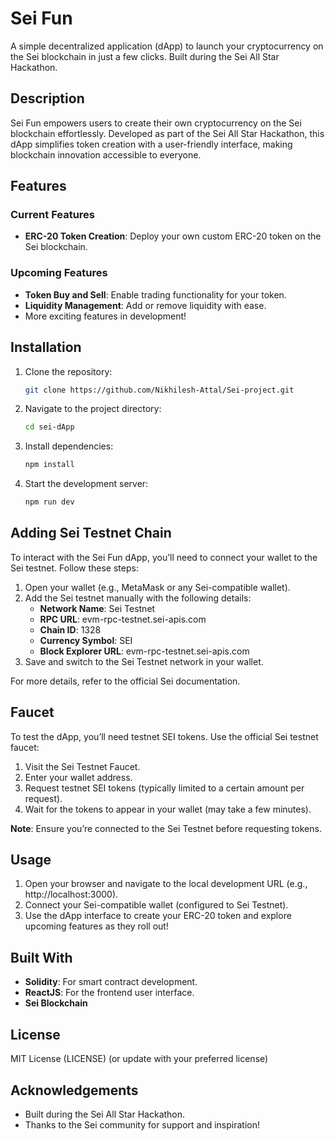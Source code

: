 # Sei Fun

A simple decentralized application (dApp) to launch your cryptocurrency on the Sei blockchain in just a few clicks. Built during the Sei All Star Hackathon.

## Description

Sei Fun empowers users to create their own cryptocurrency on the Sei blockchain effortlessly. Developed as part of the Sei All Star Hackathon, this dApp simplifies token creation with a user-friendly interface, making blockchain innovation accessible to everyone.

## Features

### Current Features
- **ERC-20 Token Creation**: Deploy your own custom ERC-20 token on the Sei blockchain.

### Upcoming Features
- **Token Buy and Sell**: Enable trading functionality for your token.
- **Liquidity Management**: Add or remove liquidity with ease.
- More exciting features in development!

## Installation

1. Clone the repository:
   ```bash
   git clone https://github.com/Nikhilesh-Attal/Sei-project.git
   ```

2. Navigate to the project directory:
   ```bash
   cd sei-dApp
   ```

3. Install dependencies:
   ```bash
   npm install
   ```

4. Start the development server:
   ```bash
   npm run dev
   ```

## Adding Sei Testnet Chain

To interact with the Sei Fun dApp, you’ll need to connect your wallet to the Sei testnet. Follow these steps:

1. Open your wallet (e.g., MetaMask or any Sei-compatible wallet).
2. Add the Sei testnet manually with the following details:
   - **Network Name**: Sei Testnet
   - **RPC URL**: evm-rpc-testnet.sei-apis.com
   - **Chain ID**: 1328
   - **Currency Symbol**: SEI
   - **Block Explorer URL**: evm-rpc-testnet.sei-apis.com
3. Save and switch to the Sei Testnet network in your wallet.

For more details, refer to the official Sei documentation.

## Faucet

To test the dApp, you’ll need testnet SEI tokens. Use the official Sei testnet faucet:

1. Visit the Sei Testnet Faucet.
2. Enter your wallet address.
3. Request testnet SEI tokens (typically limited to a certain amount per request).
4. Wait for the tokens to appear in your wallet (may take a few minutes).

**Note**: Ensure you’re connected to the Sei Testnet before requesting tokens.

## Usage

1. Open your browser and navigate to the local development URL (e.g., http://localhost:3000).
2. Connect your Sei-compatible wallet (configured to Sei Testnet).
3. Use the dApp interface to create your ERC-20 token and explore upcoming features as they roll out!

## Built With

- **Solidity**: For smart contract development.
- **ReactJS**: For the frontend user interface.
- **Sei Blockchain**

## License

MIT License (LICENSE) (or update with your preferred license)

## Acknowledgements

- Built during the Sei All Star Hackathon.
- Thanks to the Sei community for support and inspiration!


